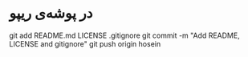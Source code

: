 # در پوشه‌ی ریپو
git add README.md LICENSE .gitignore
git commit -m "Add README, LICENSE and gitignore"
git push origin hosein

